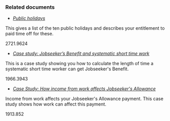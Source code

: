 ###  Related documents

  * [ _Public holidays_ ](/en/employment/employment-rights-and-conditions/leave-and-holidays/public-holidays/)

This gives a list of the ten public holidays and describes your entitlement to
paid time off for these.

2721.9624

  * [ _Case study: Jobseeker’s Benefit and systematic short time work_ ](/en/social-welfare/irish-social-welfare-system/case-studies-checklists/case-study-jobseekers-benefit-and-systematic-short-time-work/)

This is a case study showing you how to calculate the length of time a
systematic short time worker can get Jobseeker's Benefit.

1966.3943

  * [ _Case Study: How income from work affects Jobseeker's Allowance_ ](/en/social-welfare/irish-social-welfare-system/case-studies-checklists/case-study-1-how-income-from-employment-affects-jobseeker-s-allowance/)

Income from work affects your Jobseeker's Allowance payment. This case study
shows how work can affect this payment.

1913.852
